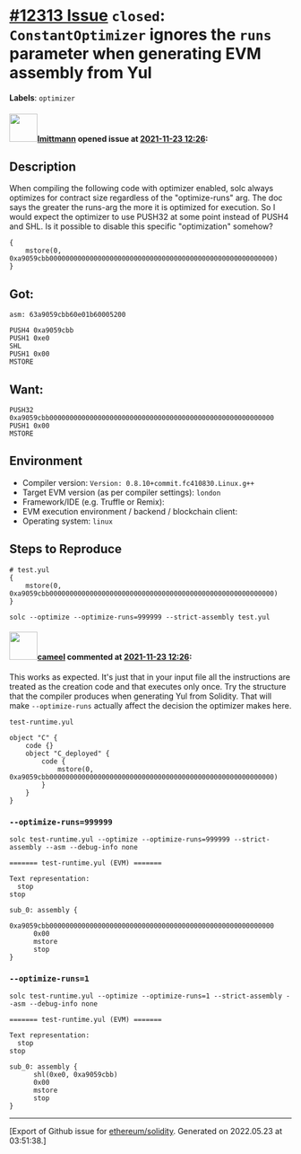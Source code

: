 # [\#12313 Issue](https://github.com/ethereum/solidity/issues/12313) `closed`: `ConstantOptimizer` ignores the `runs` parameter when generating EVM assembly from Yul
**Labels**: `optimizer`


#### <img src="https://avatars.githubusercontent.com/u/3458786?v=4" width="50">[lmittmann](https://github.com/lmittmann) opened issue at [2021-11-23 12:26](https://github.com/ethereum/solidity/issues/12313):

<!--## Prerequisites

- First, many thanks for taking part in the community. We really appreciate that.
- We realize there is a lot of information requested here. We ask only that you do your best to provide as much information as possible so we can better help you.
- Support questions are better asked in one of the following locations:
	- [Solidity chat](https://gitter.im/ethereum/solidity)
	- [Stack Overflow](https://ethereum.stackexchange.com/)
- Ensure the issue isn't already reported.
- The issue should be reproducible with the latest solidity version; however, this isn't a hard requirement and being reproducible with an older version is sufficient.

*Delete the above section and the instructions in the sections below before submitting*

-->

## Description

<!--Please shortly describe the bug you have found, and what you expect instead.-->

When compiling the following code with optimizer enabled, solc always optimizes for contract size regardless of the "optimize-runs" arg.
The doc says the greater the runs-arg the more it is optimized for execution. So I would expect the optimizer to use PUSH32 at some point instead of PUSH4 and SHL. Is it possible to disable this specific "optimization" somehow? 

```
{
    mstore(0, 0xa9059cbb00000000000000000000000000000000000000000000000000000000)
}
```
## Got:
```
asm: 63a9059cbb60e01b60005200

PUSH4 0xa9059cbb
PUSH1 0xe0 
SHL
PUSH1 0x00
MSTORE
```

## Want: 
```
PUSH32 0xa9059cbb00000000000000000000000000000000000000000000000000000000
PUSH1 0x00
MSTORE
```

## Environment

- Compiler version: `Version: 0.8.10+commit.fc410830.Linux.g++`
- Target EVM version (as per compiler settings): `london`
- Framework/IDE (e.g. Truffle or Remix):
- EVM execution environment / backend / blockchain client:
- Operating system: `linux`

## Steps to Reproduce

```
# test.yul
{
    mstore(0, 0xa9059cbb00000000000000000000000000000000000000000000000000000000)
}
```

```
solc --optimize --optimize-runs=999999 --strict-assembly test.yul
```

<!--
Please provide a *minimal* source code example to trigger the bug you have found.
Please also mention any command line flags that are necessary for triggering the bug.
Provide as much information as necessary to reproduce the bug.

```solidity
// Some *minimal* Solidity source code to reproduce the bug.
// ...
```
-->


#### <img src="https://avatars.githubusercontent.com/u/137030?v=4" width="50">[cameel](https://github.com/cameel) commented at [2021-11-23 12:26](https://github.com/ethereum/solidity/issues/12313#issuecomment-976557981):

This works as expected. It's just that in your input file all the instructions are treated as the creation code and that executes only once. Try the structure that the compiler produces when generating Yul from Solidity. That will make `--optimize-runs` actually affect the decision the optimizer makes here.

`test-runtime.yul`
```solidity
object "C" {
    code {}
    object "C_deployed" {
        code {
            mstore(0, 0xa9059cbb00000000000000000000000000000000000000000000000000000000)
        }
    }
}
```
### `--optimize-runs=999999`
```
solc test-runtime.yul --optimize --optimize-runs=999999 --strict-assembly --asm --debug-info none
```
```
======= test-runtime.yul (EVM) =======

Text representation:
  stop
stop

sub_0: assembly {
      0xa9059cbb00000000000000000000000000000000000000000000000000000000
      0x00
      mstore
      stop
}
```
### `--optimize-runs=1`
```
solc test-runtime.yul --optimize --optimize-runs=1 --strict-assembly --asm --debug-info none
```
```
======= test-runtime.yul (EVM) =======

Text representation:
  stop
stop

sub_0: assembly {
      shl(0xe0, 0xa9059cbb)
      0x00
      mstore
      stop
}
```


-------------------------------------------------------------------------------



[Export of Github issue for [ethereum/solidity](https://github.com/ethereum/solidity). Generated on 2022.05.23 at 03:51:38.]
